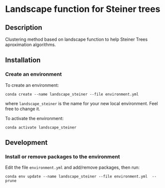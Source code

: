 # Landscape function for Steiner trees

## Description

Clustering method based on landscape function to help Steiner Trees aproximation 
algorithms.

## Installation

### Create an environment

To create an environment:

```
conda create --name landscape_steiner --file environment.yml
```

where `landscape_steiner` is the name for your new local environment. 
Feel free to change it.

To activate the environment:

```
conda activate landscape_steiner
```

## Development

### Install or remove packages to the environment

Edit the file `environment.yml` and add/remove packages, then run:

```
conda env update --name landscape_steiner --file environment.yml  --prune
```